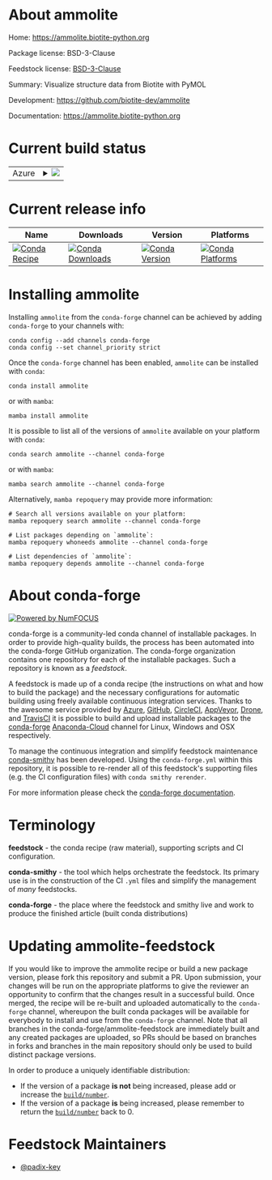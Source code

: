 About ammolite
==============

Home: https://ammolite.biotite-python.org

Package license: BSD-3-Clause

Feedstock license: [BSD-3-Clause](https://github.com/conda-forge/ammolite-feedstock/blob/main/LICENSE.txt)

Summary: Visualize structure data from Biotite with PyMOL

Development: https://github.com/biotite-dev/ammolite

Documentation: https://ammolite.biotite-python.org

Current build status
====================


<table>
    
  <tr>
    <td>Azure</td>
    <td>
      <details>
        <summary>
          <a href="https://dev.azure.com/conda-forge/feedstock-builds/_build/latest?definitionId=11741&branchName=main">
            <img src="https://dev.azure.com/conda-forge/feedstock-builds/_apis/build/status/ammolite-feedstock?branchName=main">
          </a>
        </summary>
        <table>
          <thead><tr><th>Variant</th><th>Status</th></tr></thead>
          <tbody><tr>
              <td>linux_64_python3.7.____cpython</td>
              <td>
                <a href="https://dev.azure.com/conda-forge/feedstock-builds/_build/latest?definitionId=11741&branchName=main">
                  <img src="https://dev.azure.com/conda-forge/feedstock-builds/_apis/build/status/ammolite-feedstock?branchName=main&jobName=linux&configuration=linux_64_python3.7.____cpython" alt="variant">
                </a>
              </td>
            </tr><tr>
              <td>linux_64_python3.8.____cpython</td>
              <td>
                <a href="https://dev.azure.com/conda-forge/feedstock-builds/_build/latest?definitionId=11741&branchName=main">
                  <img src="https://dev.azure.com/conda-forge/feedstock-builds/_apis/build/status/ammolite-feedstock?branchName=main&jobName=linux&configuration=linux_64_python3.8.____cpython" alt="variant">
                </a>
              </td>
            </tr><tr>
              <td>linux_64_python3.9.____cpython</td>
              <td>
                <a href="https://dev.azure.com/conda-forge/feedstock-builds/_build/latest?definitionId=11741&branchName=main">
                  <img src="https://dev.azure.com/conda-forge/feedstock-builds/_apis/build/status/ammolite-feedstock?branchName=main&jobName=linux&configuration=linux_64_python3.9.____cpython" alt="variant">
                </a>
              </td>
            </tr><tr>
              <td>win_64_python3.7.____cpython</td>
              <td>
                <a href="https://dev.azure.com/conda-forge/feedstock-builds/_build/latest?definitionId=11741&branchName=main">
                  <img src="https://dev.azure.com/conda-forge/feedstock-builds/_apis/build/status/ammolite-feedstock?branchName=main&jobName=win&configuration=win_64_python3.7.____cpython" alt="variant">
                </a>
              </td>
            </tr><tr>
              <td>win_64_python3.8.____cpython</td>
              <td>
                <a href="https://dev.azure.com/conda-forge/feedstock-builds/_build/latest?definitionId=11741&branchName=main">
                  <img src="https://dev.azure.com/conda-forge/feedstock-builds/_apis/build/status/ammolite-feedstock?branchName=main&jobName=win&configuration=win_64_python3.8.____cpython" alt="variant">
                </a>
              </td>
            </tr><tr>
              <td>win_64_python3.9.____cpython</td>
              <td>
                <a href="https://dev.azure.com/conda-forge/feedstock-builds/_build/latest?definitionId=11741&branchName=main">
                  <img src="https://dev.azure.com/conda-forge/feedstock-builds/_apis/build/status/ammolite-feedstock?branchName=main&jobName=win&configuration=win_64_python3.9.____cpython" alt="variant">
                </a>
              </td>
            </tr>
          </tbody>
        </table>
      </details>
    </td>
  </tr>
</table>

Current release info
====================

| Name | Downloads | Version | Platforms |
| --- | --- | --- | --- |
| [![Conda Recipe](https://img.shields.io/badge/recipe-ammolite-green.svg)](https://anaconda.org/conda-forge/ammolite) | [![Conda Downloads](https://img.shields.io/conda/dn/conda-forge/ammolite.svg)](https://anaconda.org/conda-forge/ammolite) | [![Conda Version](https://img.shields.io/conda/vn/conda-forge/ammolite.svg)](https://anaconda.org/conda-forge/ammolite) | [![Conda Platforms](https://img.shields.io/conda/pn/conda-forge/ammolite.svg)](https://anaconda.org/conda-forge/ammolite) |

Installing ammolite
===================

Installing `ammolite` from the `conda-forge` channel can be achieved by adding `conda-forge` to your channels with:

```
conda config --add channels conda-forge
conda config --set channel_priority strict
```

Once the `conda-forge` channel has been enabled, `ammolite` can be installed with `conda`:

```
conda install ammolite
```

or with `mamba`:

```
mamba install ammolite
```

It is possible to list all of the versions of `ammolite` available on your platform with `conda`:

```
conda search ammolite --channel conda-forge
```

or with `mamba`:

```
mamba search ammolite --channel conda-forge
```

Alternatively, `mamba repoquery` may provide more information:

```
# Search all versions available on your platform:
mamba repoquery search ammolite --channel conda-forge

# List packages depending on `ammolite`:
mamba repoquery whoneeds ammolite --channel conda-forge

# List dependencies of `ammolite`:
mamba repoquery depends ammolite --channel conda-forge
```


About conda-forge
=================

[![Powered by
NumFOCUS](https://img.shields.io/badge/powered%20by-NumFOCUS-orange.svg?style=flat&colorA=E1523D&colorB=007D8A)](https://numfocus.org)

conda-forge is a community-led conda channel of installable packages.
In order to provide high-quality builds, the process has been automated into the
conda-forge GitHub organization. The conda-forge organization contains one repository
for each of the installable packages. Such a repository is known as a *feedstock*.

A feedstock is made up of a conda recipe (the instructions on what and how to build
the package) and the necessary configurations for automatic building using freely
available continuous integration services. Thanks to the awesome service provided by
[Azure](https://azure.microsoft.com/en-us/services/devops/), [GitHub](https://github.com/),
[CircleCI](https://circleci.com/), [AppVeyor](https://www.appveyor.com/),
[Drone](https://cloud.drone.io/welcome), and [TravisCI](https://travis-ci.com/)
it is possible to build and upload installable packages to the
[conda-forge](https://anaconda.org/conda-forge) [Anaconda-Cloud](https://anaconda.org/)
channel for Linux, Windows and OSX respectively.

To manage the continuous integration and simplify feedstock maintenance
[conda-smithy](https://github.com/conda-forge/conda-smithy) has been developed.
Using the ``conda-forge.yml`` within this repository, it is possible to re-render all of
this feedstock's supporting files (e.g. the CI configuration files) with ``conda smithy rerender``.

For more information please check the [conda-forge documentation](https://conda-forge.org/docs/).

Terminology
===========

**feedstock** - the conda recipe (raw material), supporting scripts and CI configuration.

**conda-smithy** - the tool which helps orchestrate the feedstock.
                   Its primary use is in the construction of the CI ``.yml`` files
                   and simplify the management of *many* feedstocks.

**conda-forge** - the place where the feedstock and smithy live and work to
                  produce the finished article (built conda distributions)


Updating ammolite-feedstock
===========================

If you would like to improve the ammolite recipe or build a new
package version, please fork this repository and submit a PR. Upon submission,
your changes will be run on the appropriate platforms to give the reviewer an
opportunity to confirm that the changes result in a successful build. Once
merged, the recipe will be re-built and uploaded automatically to the
`conda-forge` channel, whereupon the built conda packages will be available for
everybody to install and use from the `conda-forge` channel.
Note that all branches in the conda-forge/ammolite-feedstock are
immediately built and any created packages are uploaded, so PRs should be based
on branches in forks and branches in the main repository should only be used to
build distinct package versions.

In order to produce a uniquely identifiable distribution:
 * If the version of a package **is not** being increased, please add or increase
   the [``build/number``](https://docs.conda.io/projects/conda-build/en/latest/resources/define-metadata.html#build-number-and-string).
 * If the version of a package **is** being increased, please remember to return
   the [``build/number``](https://docs.conda.io/projects/conda-build/en/latest/resources/define-metadata.html#build-number-and-string)
   back to 0.

Feedstock Maintainers
=====================

* [@padix-key](https://github.com/padix-key/)

